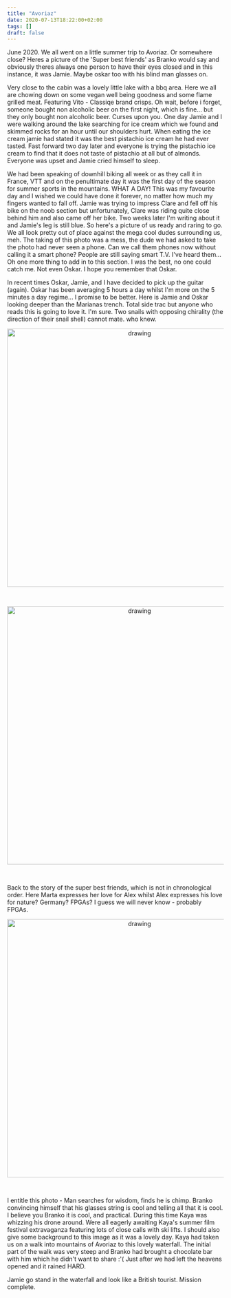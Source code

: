 ```yaml
---
title: "Avoriaz"
date: 2020-07-13T18:22:00+02:00
tags: []
draft: false
---
```



<script>
function writeImage ( path ) { 
var text = "<p align=\"center\"> <a href=\""
text += path
text += "\"target=\"_blank\"> <img src="
text += path
text += " alt=\"drawing\"/> </a> </p> <br>"

document.write(text)

}
</script>

June 2020. We all went on a little summer trip to Avoriaz. Or somewhere close? Heres a picture of the 'Super best friends' as Branko would say and obviously theres always one person to have their eyes closed and in this instance, it was Jamie. Maybe oskar too with his blind man glasses on. 


<script>writeImage("/photography/images/Avoriaz/DSC_1025.jpg");</script>

Very close to the cabin was a lovely little lake with a bbq area. Here we all are chowing down on some vegan well being goodness and some flame grilled meat. Featuring Vito - Classiqe brand crisps. Oh wait, before i forget, someone bought non alcoholic beer on the first night, which is fine... but they only bought non alcoholic beer. Curses upon you. One day Jamie and I were walking around the lake searching for ice cream which we found and skimmed rocks for an hour until our shoulders hurt. When eating the ice cream jamie had stated it was the best pistachio ice cream he had ever tasted. Fast forward two day later and everyone is trying the pistachio ice cream to find that it does not taste of pistachio at all but of almonds. Everyone was upset and Jamie cried himself to sleep. 

<script>writeImage("/photography/images/Avoriaz/IMG_8714.jpg");</script>


We had been speaking of downhill biking all week or as they call it in France, VTT and on the penultimate day it was the first day of the season for summer sports in the mountains. WHAT A DAY! This was my favourite day and I wished we could have done it forever, no matter how much my fingers wanted to fall off. Jamie was trying to impress Clare and fell off his bike on the noob section but unfortunately, Clare was riding quite close behind him and also came off her bike. Two weeks later I'm writing about it and Jamie's leg is still blue. So here's a picture of us ready and raring to go. We all look pretty out of place against the mega cool dudes surrounding us, meh. The taking of this photo was a mess, the dude we had asked to take the photo had never seen a phone. Can we call them phones now without calling it a smart phone? People are still saying smart T.V. I've heard them... Oh one more thing to add in to this section. I was the best, no one could catch me. Not even Oskar. I hope you remember that Oskar. 

<script>writeImage("/photography/images/Avoriaz/20200627_124711.jpg");</script>

In recent times Oskar, Jamie, and I have decided to pick up the guitar (again). Oskar has been averaging 5 hours a day whilst I'm more on the 5 minutes a day regime... I promise to be better. Here is Jamie and Oskar looking deeper than the Marianas trench. Total side trac but anyone who reads this is going to love it. I'm sure. Two snails with opposing chirality (the direction of their snail shell) cannot mate. who knew. 


<p align="center"> 
<a href="/photography/images/Avoriaz/DSC_0960.jpg" target="_blank">
	<img src="/photography/images/Avoriaz/DSC_0960.jpg" alt="drawing" width='600'/>
</a>
</p>
<br>


<p align="center"> 
<a href="/photography/images/Avoriaz/DSC_0791.jpg" target="_blank">
	<img src="/photography/images/Avoriaz/DSC_0791.jpg" alt="drawing" width='600'/>
</a>
</p>
<br>

Back to the story of the super best friends, which is not in chronological order. Here Marta expresses her love for Alex whilst Alex expresses his love for nature? Germany? FPGAs? I guess we will never know  - probably FPGAs.

<p align="center"> 
<a href="/photography/images/Avoriaz/DSC_0763.jpg" target="_blank">
	<img src="/photography/images/Avoriaz/DSC_0763.jpg" alt="drawing" width='600'/>
</a>
</p>
<br>

I entitle this photo - Man searches for wisdom, finds he is chimp. Branko convincing himself that his glasses string is cool and telling all that it is cool. I believe you Branko it is cool, and practical. During this time Kaya was whizzing his drone around. Were all eagerly awaiting Kaya's summer film festival extravaganza featuring lots of close calls with ski lifts. I should also give some background to this image as it was a lovely day. Kaya had taken us on a walk into mountains of Avoriaz to this lovely waterfall. The initial part of the walk was very steep and Branko had brought a chocolate bar with him which he didn't want to share :'( Just after we had left the heavens opened and it rained HARD.


<script>writeImage("/photography/images/Avoriaz/DSC_0906.jpg");</script>

Jamie go stand in the waterfall and look like a British tourist. Mission complete.


<script>writeImage("/photography/images/Avoriaz/DSC_1006.jpg");</script>

